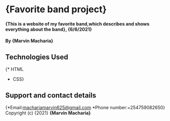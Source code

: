 # {Favorite band project}
#### {This is a website of my favorite band,which describes and shows everything about the band}, {6/6/2021}
#### By **{Marvin Macharia}**
## Technologies Used
{* HTML
 * CSS}
## Support and contact details
{*Email:machariamarvin625@gmail.com
 *Phone number:+254759082650}
Copyright (c) {2021} **{Marvin Macharia}**

